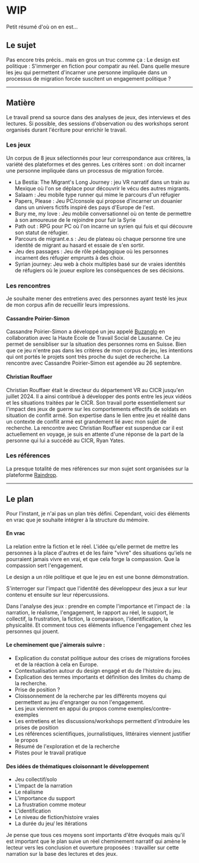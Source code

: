 # WIP

Petit résumé d'où on en est...

## Le sujet 

Pas encore très précis.. mais en gros un truc comme ça :
Le design est politique : S'immerger en fiction pour compatir au réel. 
Dans quelle mesure les jeu qui permettent d'incarner une personne impliquée dans un processus de migration forcée suscitent un engagement politique ?

---

## Matière

Le travail prend sa source dans des analyses de jeux, des interviews et des lectures. Si possible, des sessions d'observation ou des workshops seront organisés durant l'écriture pour enrichir le travail. 

### Les jeux

Un corpus de 8 jeux sélectionnés pour leur correspondance aux critères, la variété des plateformes et des genres. 
Les critères sont : on doit incarner une personne impliquée dans un processus de migration forcée.

- La Bestia: The Migrant's Long Journey : jeu VR narratif dans un train au Mexique où l'on se déplace pour découvrir le vécu des autres migrants.
- Salaam : Jeu mobile type runner qui mime le parcours d'un réfugier
- Papers, Please : Jeu PC/console qui propose d'incarner un douanier dans un univers fictifs inspiré des pays d'Europe de l'est.
- Bury me, my love : Jeu mobile conversationnel où on tente de permettre à son amoureuse de le rejoindre pour fuir la Syrie
- Path out : RPG pour PC où l'on incarne un syrien qui fuis et qui découvre son statut de réfugier.
- Parcours de migrant.e.s : Jeu de plateau où chaque personne tire une identité de migrant au hasard et essaie de s'en sortir.
- Jeu des passages : Jeu de rôle pédagogique où les personnes incarnent des réfugier emprunts à des choix.
- Syrian journey: Jeu web à choix multiples basé sur de vraies identités de réfugiers où le joueur explore les conséquences de ses décisions.

### Les rencontres

Je souhaite mener des entretiens avec des personnes ayant testé les jeux de mon corpus afin de recueillir leurs impressions.

#### Cassandre Poirier-Simon
Cassandre Poirier-Simon a développé un jeu appelé [Buzanglo](http://www.buzanglo.org/) en collaboration avec la Haute Ecole de Travail Social de Lausanne. Ce jeu permet de sensibliser sur la situation des personnes roms en Suisse. Bien que ce jeu n'entre pas dans les critères de mon corpus de jeu, les intentions qui ont portés le projets sont très proche du sujet de recherche. 
La rencontre avec Cassandre Poirier-Simon est agendée au 26 septembre. 

#### Christian Rouffaer
Christian Rouffaer était le directeur du département VR au CICR jusqu'en juillet 2024. Il a ainsi contribué à développer des ponts entre les jeux vidéos et les situations traitées par le CICR. Son travail porte essentiellement sur l'impact des jeux de guerre sur les comportements effectifs de soldats en situation de conflit armé. Son expertise dans le lien entre jeu et réalité dans un contexte de conflit armé est grandement lié avec mon sujet de recherche.
La rencontre avec Christian Rouffaer est suspendue car il est actuellement en voyage, je suis en attente d'une réponse de la part de la personne qui lui a succédé au CICR, Ryan Yates.


### Les références

La presque totalité de mes références sur mon sujet sont organisées sur la plateforme [Raindrop](https://raindrop.io/mathschibler/projet-de-master-44057628).

---

## Le plan

Pour l'instant, je n'ai pas un plan très défini. Cependant, voici des éléments en vrac que je souhaite intégrer à la structure du mémoire.

#### En vrac

La relation entre la fiction et le réel. L'idée qu'elle permet de mettre les personnes à la place d'autres et de les faire "vivre" des situations qu'iels ne pourraient jamais vivre en vrai, et que cela forge la compassion. 
Que la compassion sert l'engagement. 

Le design a un rôle politique et que le jeu en est une bonne démonstration. 

S'interroger sur l'impact que l'identité des développeur des jeux a sur leur contenu et ensuite sur leur répercussions. 

Dans l'analyse des jeux : prendre en compte l'importance et l'impact de : la narration, le réalisme, l'engagement, le rapport au réel, le support, le collectif, la frustration, la fiction, la comparaison, l'identification, la physicalité. Et comment tous ces éléments influence l'engagement chez les personnes qui jouent. 

#### Le cheminement que j'aimerais suivre : 
- Explication du constat politique autour des crises de migrations forcées et de la réaction à cela en Europe. 
- Contextualisation autour du design engagé et du de l'histoire du jeu. 
- Explication des termes importants et définition des limites du champ de la recherche. 
- Prise de position ?
- Cloissonnement de la recherche par les différents moyens qui permettent au jeu d'engranger ou non l'engagement. 
- Les jeux viennent en appui du propos comme exemples/contre-exemples
- Les entretiens et les discussions/workshops permettent d'introduire les prises de position
- Les références scientifiques, journalistiques, littéraires viennent justifier le propos
- Résumé de l'exploration et de la recherche
- Pistes pour le travail pratique


#### Des idées de thématiques cloisonnant le développement
- Jeu collectif/solo
- L'impact de la narration
- Le réalisme
- L'importance du support
- La frustration comme moteur
- L'identification
- Le niveau de fiction/histoire vraies
- La durée du jeu/ les itérations

Je pense que tous ces moyens sont importants d'être évoqués mais qu'il est important que le plan suive un réel cheminement narratif qui amène le lecteur vers les conclusion et ouverture proposées : travailler sur cette narration sur la base des lectures et des jeux. 
